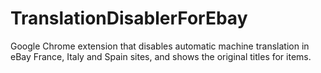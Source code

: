 # TranslationDisablerForEbay
Google Chrome extension that disables automatic machine translation in eBay France, Italy and Spain sites, and shows the original titles for items.

